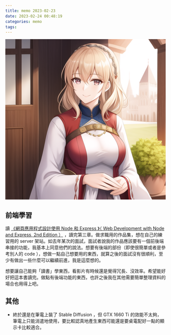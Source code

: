 ```yaml
---
title: memo 2023-02-23
date: 2023-02-24 00:48:19
categories: memo
tags:
---
```


![筆電上裝 Stable Diffusion 產生的圖](./images/memo-images/2023-02-23.png)

## 前端學習

讀 [《網頁應用程式設計使用 Node 和 Express 》（ Web Development with Node and Express, 2nd Edition ）](https://www.books.com.tw/products/0010861469) ，讀完第三章。做求職用的作品集，想在自己的練習用的 server 架站。如去年某次的面試，面試者說我的作品應該要有一個前後端串接的功能，我基本上同意他們的說法。想要有後端的部份（即使很簡單或者是參考別人的 code ），想做一點自己想要用的東西，就算之後的面試沒有很順利，至少有做出一些什麼可以繼續前進，我是這麼想的。

想要讓自己能夠「讀書」學東西，看影片有時候還是覺得冗長、沒效率。希望能好好把這本書讀完。做點有後端功能的東西，也許之後我在其他需要簡單整理資料的場合也用得上吧。

## 其他

- 終於還是在筆電上裝了 Stable Diffusion ，但 GTX 1660 Ti 的效能不太夠，筆電上只能消遣地使用，要比較認真地產生東西可能還是要桌電配好一點的顯示卡比較適合。
